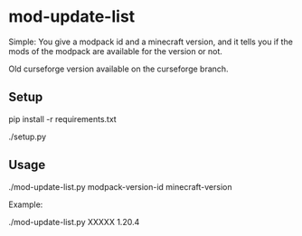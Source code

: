 # mod-update-list

Simple: You give a modpack id and a minecraft version, and it tells you if the mods of the modpack are available for the version or not.

Old curseforge version available on the curseforge branch.

## Setup

pip install -r requirements.txt

./setup.py

## Usage

./mod-update-list.py modpack-version-id minecraft-version

Example:

./mod-update-list.py XXXXX 1.20.4

